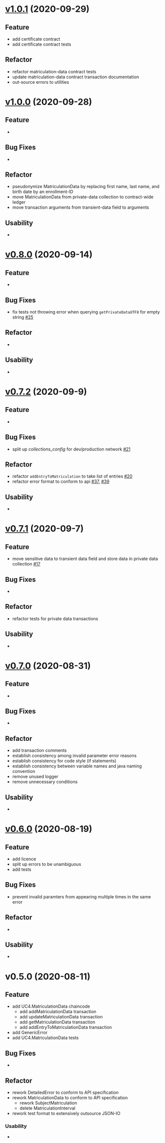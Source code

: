 # [v1.0.1](https://github.com/upb-uc4/hyperledger_chaincode/compare/v1.0.0...v1.0.1) (2020-09-29)

## Feature
- add certificate contract
- add certificate contract tests

## Refactor
- refactor matriculation-data contract tests
- update matriculation-data contract transaction documentation
- out-source errors to utilities



# [v1.0.0](https://github.com/upb-uc4/hyperledger_chaincode/compare/v0.8.0...v1.0.0) (2020-09-28)

## Feature
-

## Bug Fixes
-

## Refactor
- pseudonymize MatriculationData by replacing first name, last name, and birth date by an enrollment-ID
- move MatriculationData from private-data collection to contract-wide ledger
- move transaction arguments from transient-data field to arguments


## Usability
-



# [v0.8.0](https://github.com/upb-uc4/hyperledger_chaincode/compare/v0.7.2...v0.8.0) (2020-09-14)

## Feature
-

## Bug Fixes
- fix tests not throwing error when querying ```getPrivateDataUTF8``` for empty string [#25](https://github.com/upb-uc4/hlf-chaincode/pull/25)

## Refactor
- 


## Usability
-



# [v0.7.2](https://github.com/upb-uc4/hyperledger_chaincode/compare/v0.7.1...v0.7.2) (2020-09-9)

## Feature
- 

## Bug Fixes
- split up *collections_config* for dev/production network [#21](https://github.com/upb-uc4/hlf-chaincode/pull/21)

## Refactor
- refactor ```addEntryToMatriculation``` to take list of entries [#20](https://github.com/upb-uc4/hlf-chaincode/pull/20)
- refactor error format to conform to api [#37](https://github.com/upb-uc4/api/pull/37), [#39](https://github.com/upb-uc4/api/pull/39)


## Usability
-


# [v0.7.1](https://github.com/upb-uc4/hyperledger_chaincode/compare/v0.7.0...v0.7.1) (2020-09-7)

## Feature
- move sensitive data to transient data field and store data in private data collection [#17](https://github.com/upb-uc4/hlf-chaincode/pull/17)

## Bug Fixes
-

## Refactor
- refactor tests for private data transactions


## Usability
-


# [v0.7.0](https://github.com/upb-uc4/hyperledger_chaincode/compare/v0.6.0.1...v0.7.0) (2020-08-31)

## Feature
-

## Bug Fixes
-

## Refactor
- add transaction comments
- establish consistency among invalid parameter error reasons
- establish consistency for code style (if statements)
- establish consistency between variable names and java naming convention
- remove unused logger
- remove unnecessary conditions


## Usability
-


# [v0.6.0](https://github.com/upb-uc4/hyperledger_chaincode/compare/v0.5.0...v0.6.0) (2020-08-19)

## Feature
- add licence
- split up errors to be unambiguous
- add tests

## Bug Fixes
- prevent invalid paramters from appearing multiple times in the same error

## Refactor
-

## Usability
-


# v0.5.0 (2020-08-11)

## Feature
- add UC4.MatriculationData chaincode
  - add addMatriculationData transaction
  - add updateMatriculationData transaction
  - add getMatriculationData transaction
  - add addEntryToMatriculationData transaction
- add GenericError
- add UC4.MatriculationData tests

## Bug Fixes
- 

## Refactor
- rework DetailedError to conform to API specification
- rework MatriculationData to conform to API specification
  - rework SubjectMatriculation
  - delete MatriculationInterval
- rework test format to extensively outsource JSON-IO

### Usability
- 

